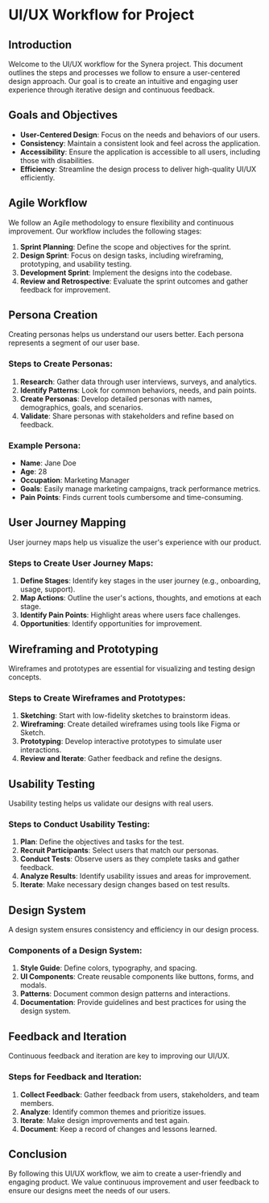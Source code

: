 # UI/UX Workflow for Project

## Introduction

Welcome to the UI/UX workflow for the Synera project. This document outlines the steps and processes we follow to ensure a user-centered design approach. Our goal is to create an intuitive and engaging user experience through iterative design and continuous feedback.

## Goals and Objectives

- **User-Centered Design**: Focus on the needs and behaviors of our users.
- **Consistency**: Maintain a consistent look and feel across the application.
- **Accessibility**: Ensure the application is accessible to all users, including those with disabilities.
- **Efficiency**: Streamline the design process to deliver high-quality UI/UX efficiently.

## Agile Workflow

We follow an Agile methodology to ensure flexibility and continuous improvement. Our workflow includes the following stages:

1. **Sprint Planning**: Define the scope and objectives for the sprint.
2. **Design Sprint**: Focus on design tasks, including wireframing, prototyping, and usability testing.
3. **Development Sprint**: Implement the designs into the codebase.
4. **Review and Retrospective**: Evaluate the sprint outcomes and gather feedback for improvement.

## Persona Creation

Creating personas helps us understand our users better. Each persona represents a segment of our user base.

### Steps to Create Personas:

1. **Research**: Gather data through user interviews, surveys, and analytics.
2. **Identify Patterns**: Look for common behaviors, needs, and pain points.
3. **Create Personas**: Develop detailed personas with names, demographics, goals, and scenarios.
4. **Validate**: Share personas with stakeholders and refine based on feedback.

### Example Persona:

- **Name**: Jane Doe
- **Age**: 28
- **Occupation**: Marketing Manager
- **Goals**: Easily manage marketing campaigns, track performance metrics.
- **Pain Points**: Finds current tools cumbersome and time-consuming.

## User Journey Mapping

User journey maps help us visualize the user's experience with our product.

### Steps to Create User Journey Maps:

1. **Define Stages**: Identify key stages in the user journey (e.g., onboarding, usage, support).
2. **Map Actions**: Outline the user's actions, thoughts, and emotions at each stage.
3. **Identify Pain Points**: Highlight areas where users face challenges.
4. **Opportunities**: Identify opportunities for improvement.

## Wireframing and Prototyping

Wireframes and prototypes are essential for visualizing and testing design concepts.

### Steps to Create Wireframes and Prototypes:

1. **Sketching**: Start with low-fidelity sketches to brainstorm ideas.
2. **Wireframing**: Create detailed wireframes using tools like Figma or Sketch.
3. **Prototyping**: Develop interactive prototypes to simulate user interactions.
4. **Review and Iterate**: Gather feedback and refine the designs.

## Usability Testing

Usability testing helps us validate our designs with real users.

### Steps to Conduct Usability Testing:

1. **Plan**: Define the objectives and tasks for the test.
2. **Recruit Participants**: Select users that match our personas.
3. **Conduct Tests**: Observe users as they complete tasks and gather feedback.
4. **Analyze Results**: Identify usability issues and areas for improvement.
5. **Iterate**: Make necessary design changes based on test results.

## Design System

A design system ensures consistency and efficiency in our design process.

### Components of a Design System:

1. **Style Guide**: Define colors, typography, and spacing.
2. **UI Components**: Create reusable components like buttons, forms, and modals.
3. **Patterns**: Document common design patterns and interactions.
4. **Documentation**: Provide guidelines and best practices for using the design system.

## Feedback and Iteration

Continuous feedback and iteration are key to improving our UI/UX.

### Steps for Feedback and Iteration:

1. **Collect Feedback**: Gather feedback from users, stakeholders, and team members.
2. **Analyze**: Identify common themes and prioritize issues.
3. **Iterate**: Make design improvements and test again.
4. **Document**: Keep a record of changes and lessons learned.

## Conclusion

By following this UI/UX workflow, we aim to create a user-friendly and engaging product. We value continuous improvement and user feedback to ensure our designs meet the needs of our users.
